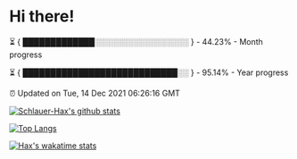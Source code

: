 # Hi there!

⏳ { █████████████░░░░░░░░░░░░░░░░░ } - 44.23% - Month progress

⏳ { ████████████████████████████░░ } - 95.14% - Year progress

⏰ Updated on Tue, 14 Dec 2021 06:26:16 GMT


[![Schlauer-Hax's github stats](https://github-readme-stats.vercel.app/api?username=Schlauer-Hax&show_icons=true&theme=dark&count_private=true)](https://github.com/Schlauer-Hax)


[![Top Langs](https://github-readme-stats.vercel.app/api/top-langs/?username=Schlauer-Hax&layout=compact&theme=dark)](https://github.com/Schlauer-Hax?tab=repositories)


[![Hax's wakatime stats](https://github-readme-stats.vercel.app/api/wakatime?username=Hax&theme=dark)](https://wakatime.com/@Hax)


